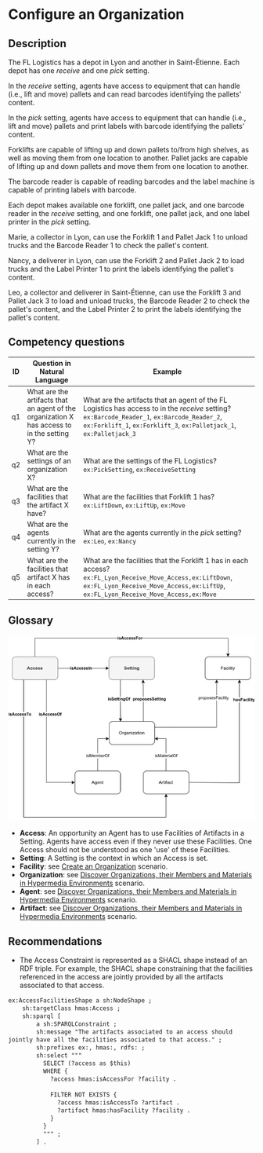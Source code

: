 # Configure an Organization

## Description

The FL Logistics has a depot in Lyon and another in Saint-Étienne. Each depot has one _receive_ and one _pick_ setting.

In the _receive_ setting, agents have access to equipment that can handle (i.e., lift and move) pallets and can read barcodes identifying the pallets' content.

In the _pick_ setting, agents have access to equipment that can handle (i.e., lift and move) pallets and print labels with barcode identifying the pallets' content.

Forklifts are capable of lifting up and down pallets to/from high shelves, as well as moving them from one location to another. Pallet jacks are capable of lifting up and down pallets and move them from one location to another.

The barcode reader is capable of reading barcodes and the label machine is capable of printing labels with barcode.

Each depot makes available one forklift, one pallet jack, and one barcode reader in the _receive_ setting, and one forklift, one pallet jack, and one label printer in the _pick_ setting.

Marie, a collector in Lyon, can use the Forklift 1 and Pallet Jack 1 to unload trucks and the Barcode Reader 1 to check the pallet's content.

Nancy, a deliverer in Lyon, can use the Forklift 2 and Pallet Jack 2 to load trucks and the Label Printer 1 to print the labels identifying the pallet's content.

Leo, a collector and deliverer in Saint-Étienne, can use the Forklift 3 and Pallet Jack 3 to load and unload trucks, the Barcode Reader 2 to check the pallet's content, and the Label Printer 2 to print the labels identifying the pallet's content.

## Competency questions

| ID | Question in Natural Language | Example |
|----|------------------------------|---------|
| q1 | What are the artifacts that an agent of the organization X has access to in the setting Y?                                              | What are the artifacts that an agent of the FL Logistics has access to in the _receive_ setting? `ex:Barcode_Reader_1`, `ex:Barcode_Reader_2`, `ex:Forklift_1`, `ex:Forklift_3`, `ex:Palletjack_1`, `ex:Palletjack_3`                    |
| q2 | What are the settings of an organization X?                 | What are the settings of the FL Logistics? `ex:PickSetting`, `ex:ReceiveSetting` |
| q3 | What are the facilities that the artifact X have?           | What are the facilities that Forklift 1 has? `ex:LiftDown`, `ex:LiftUp`, `ex:Move`                                                                           |
| q4 | What are the agents currently in the setting Y?             | What are the agents currently in the _pick_ setting? `ex:Leo`, `ex:Nancy`        |
| q5 | What are the facilities that artifact X has in each access? | What are the facilities that the Forklift 1 has in each access? `ex:FL_Lyon_Receive_Move_Access,ex:LiftDown`, `ex:FL_Lyon_Receive_Move_Access,ex:LiftUp`, `ex:FL_Lyon_Receive_Move_Access,ex:Move`                                       |

## Glossary

![image](configure-organization.png)

* **Access**: An opportunity an Agent has to use Facilities of Artifacts in a Setting. Agents have access even if they never use these Facilities. One Access should not be understood as one 'use' of these Facilities.
* **Setting**: A Setting is the context in which an Access is set.
* **Facility**: see [Create an Organization](https://github.com/HyperAgents/ns.hyperagents.org/blob/master/domains/logistics/create-organization/README.md) scenario.
* **Organization**: see [Discover Organizations, their Members and Materials in Hypermedia Environments](https://github.com/HyperAgents/hmas/blob/master/domains/manufacturing-environments/discover-organization/README.md) scenario.
* **Agent**: see [Discover Organizations, their Members and Materials in Hypermedia Environments](https://github.com/HyperAgents/hmas/blob/master/domains/manufacturing-environments/discover-organization/README.md) scenario.
* **Artifact**: see [Discover Organizations, their Members and Materials in Hypermedia Environments](https://github.com/HyperAgents/hmas/blob/master/domains/manufacturing-environments/discover-organization/README.md) scenario.

## Recommendations

* The Access Constraint is represented as a SHACL shape instead of an RDF triple. For example, the SHACL shape constraining that the facilities referenced in the access are jointly provided by all the artifacts associated to that access.

```
ex:AccessFacilitiesShape a sh:NodeShape ;
    sh:targetClass hmas:Access ;
    sh:sparql [
        a sh:SPARQLConstraint ;
        sh:message "The artifacts associated to an access should jointly have all the facilities associated to that access." ;
        sh:prefixes ex:, hmas:, rdfs: ;
        sh:select """
          SELECT (?access as $this)
          WHERE {
            ?access hmas:isAccessFor ?facility .

            FILTER NOT EXISTS {
              ?access hmas:isAccessTo ?artifact .
              ?artifact hmas:hasFacility ?facility .
            }
          }
          """ ;
        ] .
```
